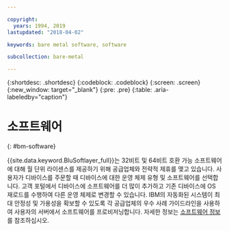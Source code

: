 ```yaml
---

copyright:
  years: 1994, 2019
lastupdated: "2018-04-02"

keywords: bare metal software, software

subcollection: bare-metal

---
```


{:shortdesc: .shortdesc}
{:codeblock: .codeblock}
{:screen: .screen}
{:new_window: target="_blank"}
{:pre: .pre}
{:table: .aria-labeledby="caption"}

# 소프트웨어
{: #bm-software}

{{site.data.keyword.BluSoftlayer_full}}는 32비트 및 64비트 호환 가능 소프트웨어에 대해
월 단위 라이센스를 제공하기 위해 공급업체와 전략적 제휴를 맺고 있습니다. 사용자가 디바이스를 주문할 때 디바이스에 대한 운영 체제 유형 및 소프트웨어를 선택합니다.
고객 포털에서 디바이스에 소프트웨어를 더 많이 추가하고 기존 디바이스에
OS 재로드를 수행하여 다른 운영 체제로 변경할 수 있습니다. IBM의 자동화된 시스템이 최대 안정성 및 가용성을 확보할 수 있도록
각 공급업체의 우수 사례 가이드라인을 사용하여 사용자의 서버에서 소프트웨어를 프로비저닝합니다. 자세한 정보는
[소프트웨어 정보](/docs/infrastructure/software?topic=software-getting-started)를 참조하십시오.
